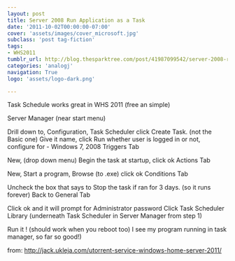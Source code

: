 ```yaml
---
layout: post
title: Server 2008 Run Application as a Task
date: '2011-10-02T00:00:00-07:00'
cover: 'assets/images/cover_microsoft.jpg'
subclass: 'post tag-fiction'
tags:
- WHS2011
tumblr_url: http://blog.thesparktree.com/post/41987099542/server-2008-run-application-as-a-task
categories: 'analogj'
navigation: True
logo: 'assets/logo-dark.png'

---
```

Task Schedule works great in WHS 2011 (free an simple)

Server Manager (near start menu)

Drill down to, Configuration, Task Scheduler
click Create Task. (not the Basic one)
Give it name, click Run whether user is logged in or not, configure for  - Windows 7, 2008
Triggers Tab

New, (drop down menu) Begin the task at startup, click ok
Actions Tab

New, Start a program, Browse (to .exe) click ok
Conditions Tab

Uncheck the box that says to Stop the task if ran for 3 days. (so it runs forever)
Back to General Tab

Click ok and it will prompt for Administrator password
Click Task Scheduler Library (underneath Task Scheduler in Server Manager from step 1)

Run it ! (should work when you reboot too) I see my program running in task manager, so far so good!)

from: http://jack.ukleja.com/utorrent-service-windows-home-server-2011/
